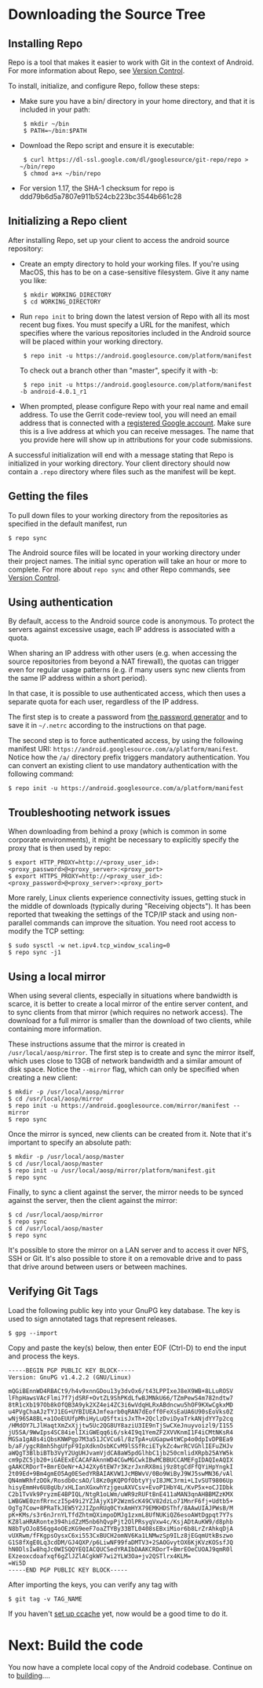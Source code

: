 <!--
   Copyright 2010 The Android Open Source Project

   Licensed under the Apache License, Version 2.0 (the "License");
   you may not use this file except in compliance with the License.
   You may obtain a copy of the License at

       http://www.apache.org/licenses/LICENSE-2.0

   Unless required by applicable law or agreed to in writing, software
   distributed under the License is distributed on an "AS IS" BASIS,
   WITHOUT WARRANTIES OR CONDITIONS OF ANY KIND, either express or implied.
   See the License for the specific language governing permissions and
   limitations under the License.
-->

# Downloading the Source Tree #

## Installing Repo ##

Repo is a tool that makes it easier to work with Git in the context of Android. For more information about Repo, see [Version Control](version-control.html).

To install, initialize, and configure Repo, follow these steps:

 - Make sure you have a bin/ directory in your home directory, and that it is included in your path:

        $ mkdir ~/bin
        $ PATH=~/bin:$PATH

 - Download the Repo script and ensure it is executable:

        $ curl https://dl-ssl.google.com/dl/googlesource/git-repo/repo > ~/bin/repo
        $ chmod a+x ~/bin/repo

 - For version 1.17, the SHA-1 checksum for repo is
 ddd79b6d5a7807e911b524cb223bc3544b661c28


## Initializing a Repo client ##

After installing Repo, set up your client to access the android source repository:

 - Create an empty directory to hold your working files.
 If you're using MacOS, this has to be on a case-sensitive filesystem.
 Give it any name you like:


        $ mkdir WORKING_DIRECTORY
        $ cd WORKING_DIRECTORY

 - Run `repo init` to bring down the latest version of Repo with all its most recent bug fixes.  You must specify a URL for the manifest, which specifies where the various repositories included in the Android source will be placed within your working directory.

        $ repo init -u https://android.googlesource.com/platform/manifest

    To check out a branch other than "master", specify it with -b:

        $ repo init -u https://android.googlesource.com/platform/manifest -b android-4.0.1_r1

 - When prompted, please configure Repo with your real name and email address.  To use the Gerrit code-review tool, you will need an email address that is connected with a [registered Google account](https://www.google.com/accounts).  Make sure this is a live address at which you can receive messages.  The name that you provide here will show up in attributions for your code submissions.

A successful initialization will end with a message stating that Repo is initialized in your working directory.  Your client directory should now contain a `.repo` directory where files such as the manifest will be kept.


## Getting the files ##

To pull down files to your working directory from the repositories as specified in the default manifest, run

    $ repo sync

The Android source files will be located in your working directory
under their project names. The initial sync operation will take
an hour or more to complete. For more about `repo sync` and other
Repo commands, see [Version Control](version-control.html).


## Using authentication ##

By default, access to the Android source code is anonymous. To protect the
servers against excessive usage, each IP address is associated with a quota.

When sharing an IP address with other users (e.g. when accessing the source
repositories from beyond a NAT firewall), the quotas can trigger even for
regular usage patterns (e.g. if many users sync new clients from the same IP
address within a short period).

In that case, it is possible to use authenticated access, which then uses
a separate quota for each user, regardless of the IP address.

The first step is to create a password from
[the password generator](https://android.googlesource.com/new-password) and
to save it in `~/.netrc` according to the instructions on that page.

The second step is to force authenticated access, by using the following
manifest URI: `https://android.googlesource.com/a/platform/manifest`. Notice
how the `/a/` directory prefix triggers mandatory authentication. You can
convert an existing client to use mandatory authentication with the following
command:

    $ repo init -u https://android.googlesource.com/a/platform/manifest

## Troubleshooting network issues ##

When downloading from behind a proxy (which is common in some
corporate environments), it might be necessary to explicitly
specify the proxy that is then used by repo:

    $ export HTTP_PROXY=http://<proxy_user_id>:<proxy_password>@<proxy_server>:<proxy_port>
    $ export HTTPS_PROXY=http://<proxy_user_id>:<proxy_password>@<proxy_server>:<proxy_port>

More rarely, Linux clients experience connectivity issues, getting
stuck in the middle of downloads (typically during "Receiving objects").
It has been reported that tweaking the settings of the TCP/IP stack and
using non-parallel commands can improve the situation. You need root
access to modify the TCP setting:

    $ sudo sysctl -w net.ipv4.tcp_window_scaling=0
    $ repo sync -j1


## Using a local mirror ##

When using several clients, especially in situations where bandwidth is scarce,
it is better to create a local mirror of the entire server content, and to
sync clients from that mirror (which requires no network access). The download
for a full mirror is smaller than the download of two clients, while containing
more information.

These instructions assume that the mirror is created in `/usr/local/aosp/mirror`.
The first step is to create and sync the mirror itself, which uses close to
13GB of network bandwidth and a similar amount of disk space. Notice the
`--mirror` flag, which can only be specified when creating a new client:

    $ mkdir -p /usr/local/aosp/mirror
    $ cd /usr/local/aosp/mirror
    $ repo init -u https://android.googlesource.com/mirror/manifest --mirror
    $ repo sync

Once the mirror is synced, new clients can be created from it. Note that it's
important to specify an absolute path:

    $ mkdir -p /usr/local/aosp/master
    $ cd /usr/local/aosp/master
    $ repo init -u /usr/local/aosp/mirror/platform/manifest.git
    $ repo sync

Finally, to sync a client against the server, the mirror needs to be synced
against the server, then the client against the mirror:

    $ cd /usr/local/aosp/mirror
    $ repo sync
    $ cd /usr/local/aosp/master
    $ repo sync

It's possible to store the mirror on a LAN server and to access it over
NFS, SSH or Git. It's also possible to store it on a removable drive and
to pass that drive around between users or between machines.


## Verifying Git Tags ##

Load the following public key into your GnuPG key database. The key is used to sign annotated tags that represent releases.

    $ gpg --import

Copy and paste the key(s) below, then enter EOF (Ctrl-D) to end the input and process the keys.

    -----BEGIN PGP PUBLIC KEY BLOCK-----
    Version: GnuPG v1.4.2.2 (GNU/Linux)

    mQGiBEnnWD4RBACt9/h4v9xnnGDou13y3dvOx6/t43LPPIxeJ8eX9WB+8LLuROSV
    lFhpHawsVAcFlmi7f7jdSRF+OvtZL9ShPKdLfwBJMNkU66/TZmPewS4m782ndtw7
    8tR1cXb197Ob8kOfQB3A9yk2XZ4ei4ZC3i6wVdqHLRxABdncwu5hOF9KXwCgkxMD
    u4PVgChaAJzTYJ1EG+UYBIUEAJmfearb0qRAN7dEoff0FeXsEaUA6U90sEoVks0Z
    wNj96SA8BL+a1OoEUUfpMhiHyLuQSftxisJxTh+2QclzDviDyaTrkANjdYY7p2cq
    /HMdOY7LJlHaqtXmZxXjjtw5Uc2QG8UY8aziU3IE9nTjSwCXeJnuyvoizl9/I1S5
    jU5SA/9WwIps4SC84ielIXiGWEqq6i6/sk4I9q1YemZF2XVVKnmI1F4iCMtNKsR4
    MGSa1gA8s4iQbsKNWPgp7M3a51JCVCu6l/8zTpA+uUGapw4tWCp4o0dpIvDPBEa9
    b/aF/ygcR8mh5hgUfpF9IpXdknOsbKCvM9lSSfRciETykZc4wrRCVGhlIEFuZHJv
    aWQgT3BlbiBTb3VyY2UgUHJvamVjdCA8aW5pdGlhbC1jb250cmlidXRpb25AYW5k
    cm9pZC5jb20+iGAEExECACAFAknnWD4CGwMGCwkIBwMCBBUCCAMEFgIDAQIeAQIX
    gAAKCRDorT+BmrEOeNr+AJ42Xy6tEW7r3KzrJxnRX8mij9z8tgCdFfQYiHpYngkI
    2t09Ed+9Bm4gmEO5Ag0ESedYRBAIAKVW1JcMBWvV/0Bo9WiByJ9WJ5swMN36/vAl
    QN4mWRhfzDOk/Rosdb0csAO/l8Kz0gKQPOfObtyYjvI8JMC3rmi+LIvSUT9806Up
    hisyEmmHv6U8gUb/xHLIanXGxwhYzjgeuAXVCsv+EvoPIHbY4L/KvP5x+oCJIDbk
    C2b1TvVk9PryzmE4BPIQL/NtgR1oLWm/uWR9zRUFtBnE411aMAN3qnAHBBMZzKMX
    LWBGWE0znfRrnczI5p49i2YZJAjyX1P2WzmScK49CV82dzLo71MnrF6fj+Udtb5+
    OgTg7Cow+8PRaTkJEW5Y2JIZpnRUq0CYxAmHYX79EMKHDSThf/8AAwUIAJPWsB/M
    pK+KMs/s3r6nJrnYLTfdZhtmQXimpoDMJg1zxmL8UfNUKiQZ6esoAWtDgpqt7Y7s
    KZ8laHRARonte394hidZzM5nb6hQvpPjt2OlPRsyqVxw4c/KsjADtAuKW9/d8phb
    N8bTyOJo856qg4oOEzKG9eeF7oaZTYBy33BTL0408sEBxiMior6b8LrZrAhkqDjA
    vUXRwm/fFKgpsOysxC6xi553CxBUCH2omNV6Ka1LNMwzSp9ILz8jEGqmUtkBszwo
    G1S8fXgE0Lq3cdDM/GJ4QXP/p6LiwNF99faDMTV3+2SAOGvytOX6KjKVzKOSsfJQ
    hN0DlsIw8hqJc0WISQQYEQIACQUCSedYRAIbDAAKCRDorT+BmrEOeCUOAJ9qmR0l
    EXzeoxcdoafxqf6gZlJZlACgkWF7wi2YLW3Oa+jv2QSTlrx4KLM=
    =Wi5D
    -----END PGP PUBLIC KEY BLOCK-----

After importing the keys, you can verify any tag with

    $ git tag -v TAG_NAME

If you haven't [set up ccache](initializing.html#ccache) yet,
now would be a good time to do it.

# Next: Build the code #

You now have a complete local copy of the Android codebase.  Continue on to [building](building.html)....
